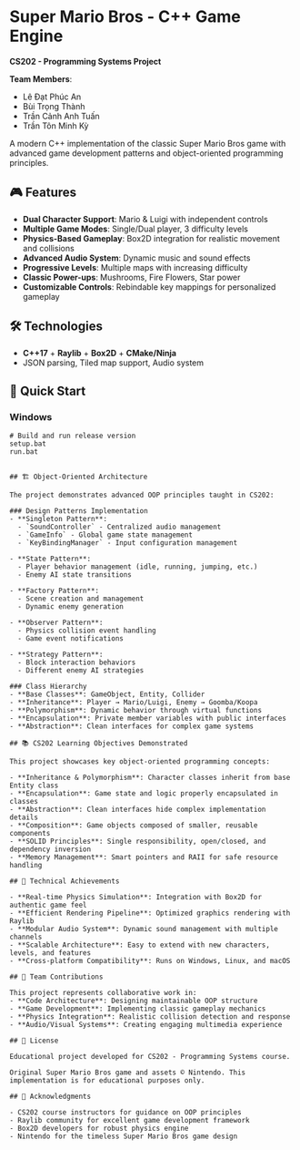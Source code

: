 # Super Mario Bros - C++ Game Engine

**CS202 - Programming Systems Project**

**Team Members**:
* Lê Đạt Phúc An
* Bùi Trọng Thành
* Trần Cảnh Anh Tuấn
* Trần Tôn Minh Kỳ

A modern C++ implementation of the classic Super Mario Bros game with advanced game development patterns and object-oriented programming principles.

## 🎮 Features

- **Dual Character Support**: Mario & Luigi with independent controls
- **Multiple Game Modes**: Single/Dual player, 3 difficulty levels
- **Physics-Based Gameplay**: Box2D integration for realistic movement and collisions
- **Advanced Audio System**: Dynamic music and sound effects
- **Progressive Levels**: Multiple maps with increasing difficulty
- **Classic Power-ups**: Mushrooms, Fire Flowers, Star power
- **Customizable Controls**: Rebindable key mappings for personalized gameplay

## 🛠️ Technologies

- **C++17** + **Raylib** + **Box2D** + **CMake/Ninja**
- JSON parsing, Tiled map support, Audio system

## 🚀 Quick Start

### Windows
```batch
# Build and run release version
setup.bat
run.bat


## 🏗️ Object-Oriented Architecture

The project demonstrates advanced OOP principles taught in CS202:

### Design Patterns Implementation
- **Singleton Pattern**: 
  - `SoundController` - Centralized audio management
  - `GameInfo` - Global game state management
  - `KeyBindingManager` - Input configuration management

- **State Pattern**: 
  - Player behavior management (idle, running, jumping, etc.)
  - Enemy AI state transitions

- **Factory Pattern**: 
  - Scene creation and management
  - Dynamic enemy generation

- **Observer Pattern**: 
  - Physics collision event handling
  - Game event notifications

- **Strategy Pattern**: 
  - Block interaction behaviors
  - Different enemy AI strategies

### Class Hierarchy
- **Base Classes**: GameObject, Entity, Collider
- **Inheritance**: Player → Mario/Luigi, Enemy → Goomba/Koopa
- **Polymorphism**: Dynamic behavior through virtual functions
- **Encapsulation**: Private member variables with public interfaces
- **Abstraction**: Clean interfaces for complex game systems

## 📚 CS202 Learning Objectives Demonstrated

This project showcases key object-oriented programming concepts:

- **Inheritance & Polymorphism**: Character classes inherit from base Entity class
- **Encapsulation**: Game state and logic properly encapsulated in classes
- **Abstraction**: Clean interfaces hide complex implementation details
- **Composition**: Game objects composed of smaller, reusable components
- **SOLID Principles**: Single responsibility, open/closed, and dependency inversion
- **Memory Management**: Smart pointers and RAII for safe resource handling

## 🎯 Technical Achievements

- **Real-time Physics Simulation**: Integration with Box2D for authentic game feel
- **Efficient Rendering Pipeline**: Optimized graphics rendering with Raylib
- **Modular Audio System**: Dynamic sound management with multiple channels
- **Scalable Architecture**: Easy to extend with new characters, levels, and features
- **Cross-platform Compatibility**: Runs on Windows, Linux, and macOS

## 🤝 Team Contributions

This project represents collaborative work in:
- **Code Architecture**: Designing maintainable OOP structure
- **Game Development**: Implementing classic gameplay mechanics
- **Physics Integration**: Realistic collision detection and response
- **Audio/Visual Systems**: Creating engaging multimedia experience

## 📝 License

Educational project developed for CS202 - Programming Systems course.

Original Super Mario Bros game and assets © Nintendo. This implementation is for educational purposes only.

## 🙏 Acknowledgments

- CS202 course instructors for guidance on OOP principles
- Raylib community for excellent game development framework
- Box2D developers for robust physics engine
- Nintendo for the timeless Super Mario Bros game design
